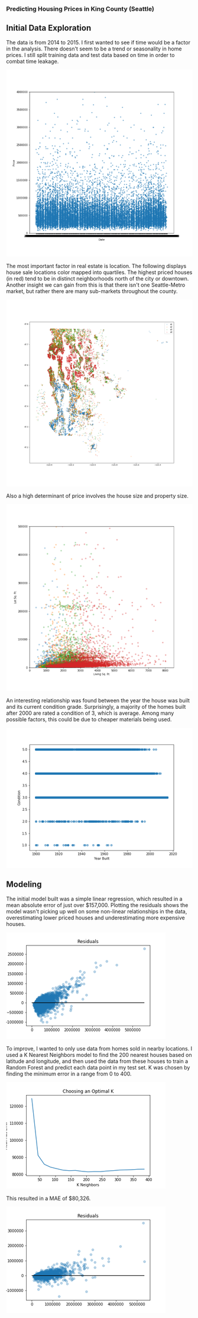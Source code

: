 ### Predicting Housing Prices in King County (Seattle)

## Initial Data Exploration
The data is from 2014 to 2015. I first wanted to see if time would be a factor in the analysis. 
There doesn't seem to be a trend or seasonality in home prices. 
I still split training data and test data based on time in order to combat time leakage. 

![Time analysis](figures/price_over_time.png)


The most important factor in real estate is location. The following displays house sale locations color mapped into quartiles. The highest priced houses (in red) tend to be in distinct neighborhoods north of the city or downtown. Another insight we can gain from this is that there isn't one Seattle-Metro market, but rather there are many sub-markets throughout the county. 

![Location](figures/lat_long.png)

Also a high determinant of price involves the house size and property size. 

![Size](figures/sqft_living_lot.png)

An interesting relationship was found between the year the house was built and its current condition grade. 
Surprisingly, a majority of the homes built after 2000 are rated a condition of 3, which is average. Among many possible factors, this could be due to cheaper materials being used. 

![Condition](figures/yrbuilt_condition.png)

## Modeling

The initial model built was a simple linear regression, which resulted in a mean absolute error of just over $157,000.
Plotting the residuals shows the model wasn't picking up well on some non-linear relationships in the data, overestimating lower priced houses and underestimating more expensive houses.

![Lin Residuals](figures/lin_resids.png)

To improve, I wanted to only use data from homes sold in nearby locations. I used a K Nearest Neighbors model to find the 200 nearest houses based on latitude and longitude, and then used the data from these houses to train a Random Forest and predict each data point in my test set.
K was chosen by finding the minimum error in a range from 0 to 400.

![KNN](figures/choosing_k.png)

This resulted in a MAE of $80,326.


![rf resids](figures/rf_residuals.png)





